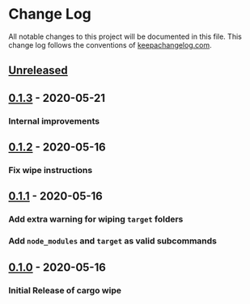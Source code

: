 # Change Log

All notable changes to this project will be documented in this
file. This change log follows the conventions of
[keepachangelog.com](http://keepachangelog.com/).

## [Unreleased]

## [0.1.3] - 2020-05-21
### Internal improvements

## [0.1.2] - 2020-05-16
### Fix wipe instructions

## [0.1.1] - 2020-05-16
### Add extra warning for wiping `target` folders
### Add `node_modules` and `target` as valid subcommands

## [0.1.0] - 2020-05-16
### Initial Release of cargo wipe

[unreleased]: https://github.com/mihai-dinculescu/cargo-wipe
[0.1.3]: https://github.com/mihai-dinculescu/cargo-wipe/tree/v0.1.3
[0.1.2]: https://github.com/mihai-dinculescu/cargo-wipe/tree/v0.1.2
[0.1.1]: https://github.com/mihai-dinculescu/cargo-wipe/tree/v0.1.1
[0.1.0]: https://github.com/mihai-dinculescu/cargo-wipe/tree/v0.1.0
